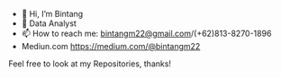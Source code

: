 - 👋 Hi, I’m Bintang
- 👀 Data Analyst
- 📫 How to reach me: bintangm22@gmail.com/(+62)813-8270-1896
- Mediun.com https://medium.com/@bintangm22

Feel free to look at my Repositories, thanks!

<!---
edwardjacob2315/edwardjacob2315 is a ✨ special ✨ repository because its `README.md` (this file) appears on your GitHub profile.
You can click the Preview link to take a look at your changes.
--->
